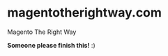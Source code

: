 magentotherightway.com
======================

Magento The Right Way

**Someone please finish this!** :)
